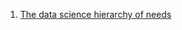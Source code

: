 1. [The data science hierarchy of needs](https://hackernoon.com/the-ai-hierarchy-of-needs-18f111fcc007)
